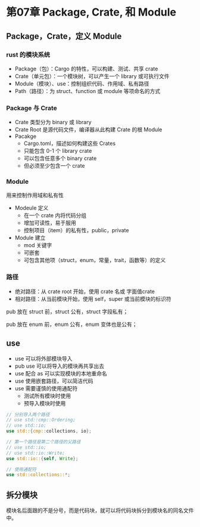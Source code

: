 # 第07章 Package, Crate, 和 Module

## Package，Crate，定义 Module

### rust 的模块系统

- Package（包）：Cargo 的特性，可以构建、测试、共享 crate
- Crate（单元包）：一个模块树，可以产生一个 library 或可执行文件
- Module（模块）、use：控制组织代码、作用域、私有路径
- Path（路径）：为 struct、function 或 module 等项命名的方式

### Package 与 Crate

- Crate 类型分为 binary 或 library
- Crate Root 是源代码文件，编译器从此构建 Crate 的根 Module
- Pacakge
  - Cargo.toml，描述如何构建这些 Crates
  - 只能包含 0-1 个 library crate
  - 可以包含任意多个 binary crate
  - 但必须至少包含一个 crate

### Module 

用来控制作用域和私有性

- Modeule 定义
  - 在一个 crate 内将代码分组
  - 增加可读性，易于服用
  - 控制项目（item）的私有性，public，private
- Module 建立
  - mod 关键字
  - 可嵌套
  - 可包含其他项（struct，enum，常量，trait，函数等）的定义

### 路径
- 绝对路径：从 crate root 开始，使用 crate 名或 字面值crate
- 相对路径：从当前模块开始，使用 self，super 或当前模块的标识符

pub 放在 struct 前，struct 公有，struct 字段私有；

pub 放在 enum 前，enum 公有，enum 变体也是公有；

## use

- use 可以将外部模块导入
- pub use 可以将导入的模块再共享出去
- use 配合 as 可以实现模块的本地重命名
- use 使用嵌套路径，可以简洁代码
- use 需要谨慎的使用通配符
  - 测试所有模块时使用
  - 预导入模块时使用

```rust
// 分别导入两个路径
// use std::cmp::Ordering;
// use std::io;
use std::{cmp::collections, io};

// 第一个路径是第二个路径的父路径
// use std::io;
// use std::io::Write;
use std::io::{self, Write};

// 使用通配符
use std::collections::*;
```

## 拆分模块

模块名后面跟的不是分号，而是代码块，就可以将代码块拆分到模块名的同名文件中。